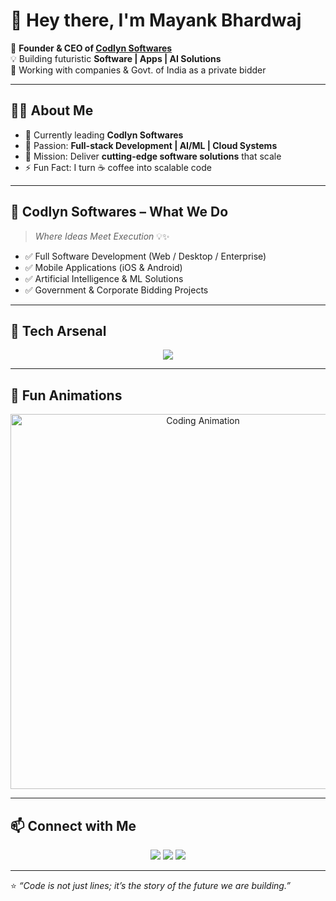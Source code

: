 # 👋 Hey there, I'm Mayank Bhardwaj  

🚀 **Founder & CEO of [Codlyn Softwares](#)**  
💡 Building futuristic **Software | Apps | AI Solutions**  
🏢 Working with companies & Govt. of India as a private bidder  

---

## 🧑‍💻 About Me  
- 🔭 Currently leading **Codlyn Softwares**  
- 💼 Passion: **Full-stack Development | AI/ML | Cloud Systems**  
- 🎯 Mission: Deliver **cutting-edge software solutions** that scale  
- ⚡ Fun Fact: I turn ☕ coffee into scalable code  

---

## 🏢 Codlyn Softwares – What We Do
> *Where Ideas Meet Execution* 💡✨

- ✅ Full Software Development (Web / Desktop / Enterprise)  
- ✅ Mobile Applications (iOS & Android)  
- ✅ Artificial Intelligence & ML Solutions  
- ✅ Government & Corporate Bidding Projects  

---

## 🌟 Tech Arsenal
<p align="center">
<img src="https://skillicons.dev/icons?i=python,js,ts,java,react,nodejs,express,tailwind,html,css,docker,git,github,linux,figma,mysql,mongodb,aws,dart" />
</p>

---

## 🎉 Fun Animations  

<p align="center">
  <img src="https://user-images.githubusercontent.com/74038190/212750680-266fa8aa-39f1-4e8b-8873-7181dbaf3d7c.gif" alt="Coding Animation" width="600"/>
</p>

---

## 📫 Connect with Me
<p align="center">
<a href="https://linkedin.com/in/mayank-bhardwaj"><img src="https://img.shields.io/badge/LinkedIn-0077B5?style=for-the-badge&logo=linkedin&logoColor=white"/></a>
<a href="mailto:mayank@codlyn.com"><img src="https://img.shields.io/badge/Email-D14836?style=for-the-badge&logo=gmail&logoColor=white"/></a>
<a href="https://github.com/mayank-bhardwaj"><img src="https://img.shields.io/badge/GitHub-100000?style=for-the-badge&logo=github&logoColor=white"/></a>
</p>

---

⭐️ *“Code is not just lines; it’s the story of the future we are building.”*  
